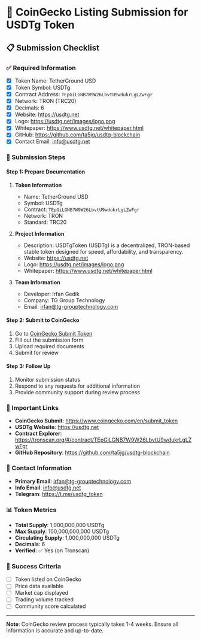 # 🦎 CoinGecko Listing Submission for USDTg Token

## 📋 Submission Checklist

### ✅ Required Information
- [x] Token Name: TetherGround USD
- [x] Token Symbol: USDTg
- [x] Contract Address: `TEpGiLGNB7W9W26LbvtU9wdukrLgLZwFgr`
- [x] Network: TRON (TRC20)
- [x] Decimals: 6
- [x] Website: https://usdtg.net
- [x] Logo: https://usdtg.net/images/logo.png
- [x] Whitepaper: https://www.usdtg.net/whitepaper.html
- [x] GitHub: https://github.com/ta5jg/usdtg-blockchain
- [x] Contact Email: info@usdtg.net

### 📝 Submission Steps

#### Step 1: Prepare Documentation
1. **Token Information**
   - Name: TetherGround USD
   - Symbol: USDTg
   - Contract: `TEpGiLGNB7W9W26LbvtU9wdukrLgLZwFgr`
   - Network: TRON
   - Standard: TRC20

2. **Project Information**
   - Description: USDTgToken (USDTg) is a decentralized, TRON-based stable token designed for speed, affordability, and transparency.
   - Website: https://usdtg.net
   - Logo: https://usdtg.net/images/logo.png
   - Whitepaper: https://www.usdtg.net/whitepaper.html

3. **Team Information**
   - Developer: Irfan Gedik
   - Company: TG Group Technology
   - Email: irfan@tg-grouptechnology.com

#### Step 2: Submit to CoinGecko
1. Go to [CoinGecko Submit Token](https://www.coingecko.com/en/submit_token)
2. Fill out the submission form
3. Upload required documents
4. Submit for review

#### Step 3: Follow Up
1. Monitor submission status
2. Respond to any requests for additional information
3. Provide community support during review process

### 🔗 Important Links
- **CoinGecko Submit**: https://www.coingecko.com/en/submit_token
- **USDTg Website**: https://usdtg.net
- **Contract Explorer**: https://tronscan.org/#/contract/TEpGiLGNB7W9W26LbvtU9wdukrLgLZwFgr
- **GitHub Repository**: https://github.com/ta5jg/usdtg-blockchain

### 📧 Contact Information
- **Primary Email**: irfan@tg-grouptechnology.com
- **Info Email**: info@usdtg.net
- **Telegram**: https://t.me/usdtg_token

### 📊 Token Metrics
- **Total Supply**: 1,000,000,000 USDTg
- **Max Supply**: 100,000,000,000 USDTg
- **Circulating Supply**: 1,000,000,000 USDTg
- **Decimals**: 6
- **Verified**: ✅ Yes (on Tronscan)

### 🎯 Success Criteria
- [ ] Token listed on CoinGecko
- [ ] Price data available
- [ ] Market cap displayed
- [ ] Trading volume tracked
- [ ] Community score calculated

---

**Note**: CoinGecko review process typically takes 1-4 weeks. Ensure all information is accurate and up-to-date.
